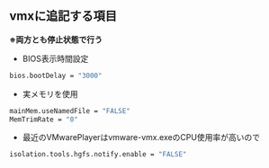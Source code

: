 ## vmxに追記する項目

**※両方とも停止状態で行う**

- BIOS表示時間設定

```sh
bios.bootDelay = "3000"
```

- 実メモリを使用

```sh
mainMem.useNamedFile = "FALSE"
MemTrimRate = "0"
```

- 最近のVMwarePlayerはvmware-vmx.exeのCPU使用率が高いので
```sh
isolation.tools.hgfs.notify.enable = "FALSE"
```
